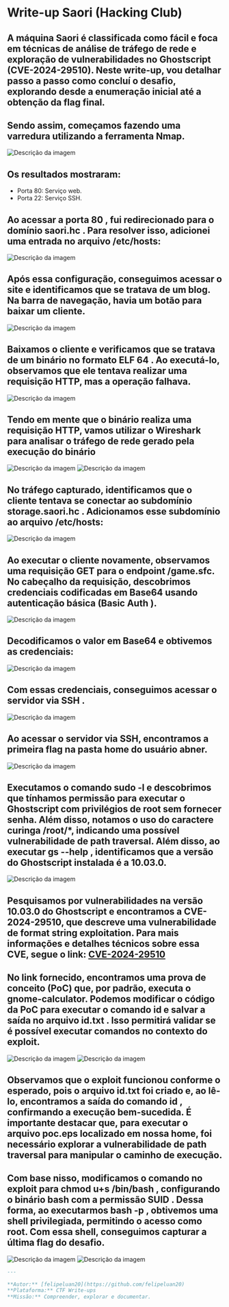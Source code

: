 # Write-up Saori (Hacking Club)

## A máquina Saori é classificada como fácil e foca em técnicas de análise de tráfego de rede e exploração de vulnerabilidades no Ghostscript (CVE-2024-29510). Neste write-up, vou detalhar passo a passo como concluí o desafio, explorando desde a enumeração inicial até a obtenção da flag final.

## Sendo assim, começamos fazendo uma varredura utilizando a ferramenta Nmap.

![Descrição da imagem](./images/print(1).png)

## Os resultados mostraram:
- Porta 80: Serviço web.
- Porta 22: Serviço SSH.

## Ao acessar a porta 80 , fui redirecionado para o domínio saori.hc . Para resolver isso, adicionei uma entrada no arquivo /etc/hosts:

![Descrição da imagem](./images/print2.png)

## Após essa configuração, conseguimos acessar o site e identificamos que se tratava de um blog. Na barra de navegação, havia um botão para baixar um cliente.

![Descrição da imagem](./images/print4.png)

## Baixamos o cliente e verificamos que se tratava de um binário no formato ELF 64 . Ao executá-lo, observamos que ele tentava realizar uma requisição HTTP, mas a operação falhava.

![Descrição da imagem](./images/print5.png)

## Tendo em mente que o binário realiza uma requisição HTTP,  vamos utilizar o Wireshark para analisar o tráfego de rede gerado pela execução do binário

![Descrição da imagem](./images/print6.png)
![Descrição da imagem](./images/print7.png)

## No tráfego capturado, identificamos que o cliente tentava se conectar ao subdomínio storage.saori.hc . Adicionamos esse subdomínio ao arquivo /etc/hosts:

![Descrição da imagem](./images/print8.png)

## Ao executar o cliente novamente, observamos uma requisição GET para o endpoint /game.sfc. No cabeçalho da requisição, descobrimos credenciais codificadas em Base64 usando autenticação básica (Basic Auth ).

![Descrição da imagem](./images/print9.png)

## Decodificamos o valor em Base64 e obtivemos as credenciais:

![Descrição da imagem](./images/print10.png)

## Com essas credenciais, conseguimos acessar o servidor via SSH .

![Descrição da imagem](./images/print11.png)

## Ao acessar o servidor via SSH, encontramos a primeira flag na pasta home do usuário abner.

![Descrição da imagem](./images/print12.png)

## Executamos o comando sudo -l e descobrimos que tínhamos permissão para executar o Ghostscript com privilégios de root sem fornecer senha. Além disso, notamos o uso do caractere curinga /root/*, indicando uma possível vulnerabilidade de path traversal. Além disso, ao executar gs --help , identificamos que a versão do Ghostscript instalada é a 10.03.0.

![Descrição da imagem](./images/print13.png)

## Pesquisamos por vulnerabilidades na versão 10.03.0 do Ghostscript e encontramos a CVE-2024-29510, que descreve uma vulnerabilidade de format string exploitation. Para mais informações e detalhes técnicos sobre essa CVE, segue o link: [CVE-2024-29510](https://codeanlabs.com/blog/research/cve-2024-29510-ghostscript-format-string-exploitation/)

## No link fornecido, encontramos uma prova de conceito (PoC) que, por padrão, executa o gnome-calculator. Podemos modificar o código da PoC para executar o comando id e salvar a saída no arquivo id.txt . Isso permitirá validar se é possível executar comandos no contexto do exploit.

![Descrição da imagem](./images/print14.png)
![Descrição da imagem](./images/print15.png)

## Observamos que o exploit funcionou conforme o esperado, pois o arquivo id.txt foi criado e, ao lê-lo, encontramos a saída do comando id , confirmando a execução bem-sucedida. É importante destacar que, para executar o arquivo poc.eps localizado em nossa home, foi necessário explorar a vulnerabilidade de path traversal para manipular o caminho de execução.
## Com base nisso, modificamos o comando no exploit para chmod u+s /bin/bash , configurando o binário bash com a permissão SUID . Dessa forma, ao executarmos bash -p , obtivemos uma shell privilegiada, permitindo o acesso como root. Com essa shell, conseguimos capturar a última flag do desafio.

![Descrição da imagem](./images/print16.png)
![Descrição da imagem](./images/print17.png)


```md
---

**Autor:** [felipeluan20](https://github.com/felipeluan20)  
**Plataforma:** CTF Write-ups  
**Missão:** Compreender, explorar e documentar.
